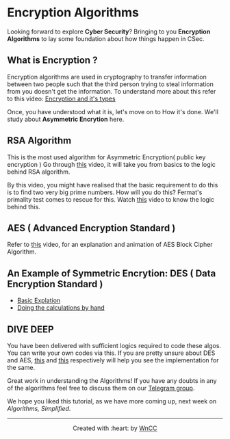 # Encryption Algorithms

Looking forward to explore **Cyber Security**? Bringing to you **Encryption Algorithms** to lay some foundation about how things happen in CSec.

## What is Encryption ?
Encryption algorithms are used in cryptography to transfer information between two people such that the third person trying to steal information from you doesn't get the information.
To understand more about this refer to this video: [Encryption and it's types](https://www.youtube.com/watch?v=AQDCe585Lnc)

Once, you have understood what it is, let's move on to How it's done. We'll study about **Asymmetric Encrytion** here. 


## RSA Algorithm
This is the most used algorithm for Asymmetric Encryption( public key encryption )
Go through [this](https://www.youtube.com/watch?v=wXB-V_Keiu8) video,
it will take you from basics to the logic behind RSA algorithm.

By this video, you might have realised that the basic requirement to do this is to find two very big prime numbers. How will you do this?
Fermat's primality test comes to rescue for this. Watch [this](https://www.youtube.com/watch?v=oUMotDWVLpw) video to know the logic behind this.


## AES ( Advanced Encryption Standard )
Refer to [this](https://www.youtube.com/watch?v=lnKPoWZnNNM) video, for an explanation and animation of AES Block Cipher Algorithm.



## An Example of **Symmetric Encrytion**: DES ( Data Encryption Standard )
- [Basic Explation](https://www.youtube.com/watch?v=3BZRBfhpIb0)
- [Doing the calculations by hand](https://www.youtube.com/watch?v=Sy0sXa73PZA&t=536s)

## DIVE DEEP
You have been delivered with sufficient logics required to code these algos. You can write your own codes via this.
If you are pretty unsure about DES and AES, [this](https://www.youtube.com/watch?v=DGWpU4fHNAA&t=191s) and [this](https://www.youtube.com/watch?v=0quqUtrEWk8&t=8s) respectively will help you see the implementation for the same.


Great work in understanding the Algorithms! If you have any doubts in any of the algorithms feel free to discuss them on our [Telegram group](https://t.me/joinchat/Go8oWRUqXsSufvCA75qMUQ).

We hope you liked this tutorial, as we have more coming up, next week on *Algorithms, Simplified*.

***

<p align="center">Created with :heart: by <a href="https://www.wncc-iitb.org/">WnCC</a></p>

